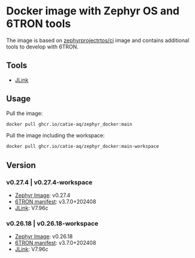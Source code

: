 # Docker image with Zephyr OS and 6TRON tools

The image is based on [zephyrprojectrtos/ci](https://hub.docker.com/r/zephyrprojectrtos/ci) image and contains additional tools to develop with 6TRON.

## Tools
- [JLink](https://www.segger.com/downloads/jlink/)

## Usage
Pull the image:
```bash
docker pull ghcr.io/catie-aq/zephyr_docker:main
```

Pull the image including the workspace:
```bash
docker pull ghcr.io/catie-aq/zephyr_docker:main-workspace
```

## Version

### v0.27.4 | v0.27.4-workspace
- [Zephyr Image](https://hub.docker.com/r/zephyrprojectrtos/ci): v0.27.4
- [6TRON manifest](https://github.com/catie-aq/zephyr_6tron-manifest): v3.7.0+202408
- [JLink](https://www.segger.com/downloads/jlink/): V7.96c

### v0.26.18 | v0.26.18-workspace
- [Zephyr Image](https://hub.docker.com/r/zephyrprojectrtos/ci): v0.26.18
- [6TRON manifest](https://github.com/catie-aq/zephyr_6tron-manifest): v3.7.0+202408
- [JLink](https://www.segger.com/downloads/jlink/): V7.96c
